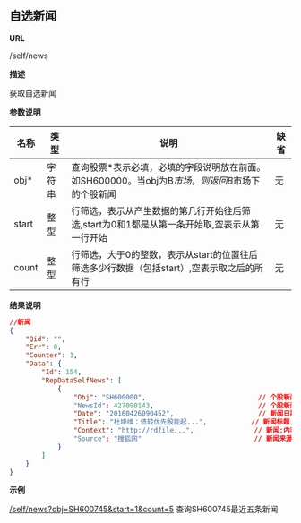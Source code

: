 
## 自选新闻

**URL**

/self/news

**描述**

获取自选新闻

**参数说明**


|名称|类型|说明|缺省|
| -------- | -------- | -------- | -------- |
|obj\*|字符串|查询股票\*表示必填，必填的字段说明放在前面。如SH600000。当obj为B$市场，则返回B$市场下的个股新闻|无|
|start|整型|行筛选，表示从产生数据的第几行开始往后筛选,start为0和1都是从第一条开始取,空表示从第一行开始|无|
|count|整型|行筛选，大于0的整数，表示从start的位置往后筛选多少行数据（包括start）,空表示取之后的所有行|无|

**结果说明**

```json
//新闻
{
    "Qid": "",
    "Err": 0,
    "Counter": 1,
    "Data": {
        "Id": 154,
        "RepDataSelfNews": [
            {
                "Obj": "SH600000",                            // 个股新闻:股票代码
                "NewsId": 427090143,                          // 个股新闻id
                "Date": "20160426090452",                     // 新闻日期
                "Title": "杜坤维：债转优先股能起...",           // 新闻标题
                "Context": "http://rdfile...",               // 新闻:内容压缩文件下载url
                "Source": "搜狐网"                            // 新闻来源
            }
        ]
    }
}
```

**示例**

[/self/news?obj=SH600745&start=1&count=5]($APIHOST$/self/news?obj=SH600745&start=1&count=5)
查询SH600745最近五条新闻

